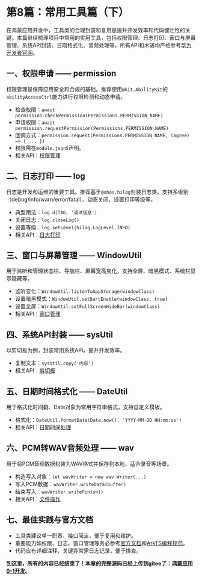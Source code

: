 # 第8篇：常用工具篇（下）

在鸿蒙应用开发中，工具类的合理封装和复用是提升开发效率和代码健壮性的关键。本篇继续梳理项目中常用的实用工具，包括权限管理、日志打印、窗口与屏幕管理、系统API封装、日期格式化、音频处理等，所有API和术语均严格参考[华为开发者官网](https://developer.huawei.com/consumer/cn/doc/harmonyos-references/development-intro-api)。

## 一、权限申请 —— permission

权限管理是保障应用安全和合规的基础。推荐使用`@kit.AbilityKit`的`abilityAccessCtrl`能力进行权限检测和动态申请。
- 检查权限：`await permission.checkPermission(Permissions.PERMISSION_NAME)`
- 申请权限：`await permission.requestPermission(Permissions.PERMISSION_NAME)`
- 回调方式：`permission.request(Permissions.PERMISSION_NAME, (agree) => { ... })`
- 权限需在`module.json5`声明。
- 相关API：[权限管理](https://developer.huawei.com/consumer/cn/doc/harmonyos-guides/app-permission-mgmt)

## 二、日志打印 —— log

日志是开发和运维的重要工具。推荐基于`@ohos.hilog`封装日志类，支持多级别（debug/info/warn/error/fatal）、动态关闭、设置打印等级等。
- 典型用法：`log.d(TAG, '调试信息')`
- 关闭日志：`log.closeLog()`
- 设置等级：`log.setLevel(hilog.LogLevel.INFO)`
- 相关API：[日志打印](https://developer.huawei.com/consumer/cn/doc/harmonyos-guides/hilog-guidelines-arkts)

## 三、窗口与屏幕管理 —— WindowUtil

用于监听和管理状态栏、导航栏、屏幕宽高变化，支持全屏、暗黑模式、系统栏显示隐藏等。
- 监听变化：`WindowUtil.listenToAppStorage(windowClass)`
- 设置暗黑模式：`WindowUtil.setDartEnable(windowClass, true)`
- 设置全屏：`WindowUtil.setFullScreenHideBar(windowClass)`
- 相关API：[窗口管理](https://developer.huawei.com/consumer/cn/doc/harmonyos-guides/application-window-stage)

## 四、系统API封装 —— sysUtil

以剪切板为例，封装常用系统API，提升开发效率。
- 复制文本：`sysUtil.copy('内容')`
- 相关API：[剪切板](https://developer.huawei.com/consumer/cn/doc/harmonyos-references/js-apis-pasteboard)

## 五、日期时间格式化 —— DateUtil

用于格式化时间戳、Date对象为常用字符串格式，支持自定义模板。
- 格式化：`DateUtil.formatDate(Date.now(), 'YYYY-MM-DD HH:mm:ss')`
- 相关API：[日期时间处理](https://developer.huawei.com/consumer/cn/doc/harmonyos-references/js-apis-intl)

## 六、PCM转WAV音频处理 —— wav

用于将PCM音频数据封装为WAV格式并保存到本地，适合录音等场景。
- 构造写入对象：`let wavWriter = new wav.Writer(...)`
- 写入PCM数据：`wavWriter.writeData(buffer)`
- 结束写入：`wavWriter.writeFinish()`
- 相关API：[文件操作](https://developer.huawei.com/consumer/cn/doc/harmonyos-guides/core-file-kit-intro)

## 七、最佳实践与官方文档

- 工具类建议单一职责、接口简洁，便于复用和维护。
- 重要能力如权限、日志、窗口管理等务必参考[官方文档](https://developer.huawei.com/consumer/cn/doc/harmonyos-guides/arkts-coding-style-guide)和[ArkTS编程规范](https://developer.huawei.com/consumer/cn/doc/harmonyos-guides-V5/arkts-coding-style-guide-V5)。
- 代码应有详细注释，关键异常需日志记录，便于排查。

**到这里，所有的内容已经结束了！本章的完整源码已经上传到gitee了：[鸿蒙应用0-1开发](https://gitee.com/qincji/ZeroOneApp)。**
